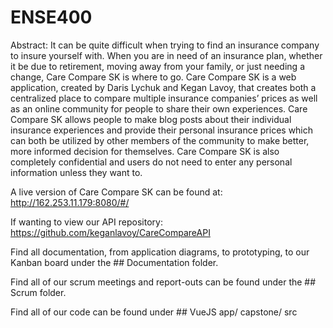 # ENSE400

Abstract: It can be quite difficult when trying to find an insurance company to insure yourself with. When you are in need of an insurance plan, whether it be due to retirement, moving away from your family, or just needing a change, Care Compare SK is where to go. Care Compare SK is a web application, created by Daris Lychuk and Kegan Lavoy, that creates both a centralized place to compare multiple insurance companies’ prices as well as an online community for people to share their own experiences. Care Compare SK allows people to make blog posts about their individual insurance experiences and provide their personal insurance prices which can both be utilized by other members of the community to make better, more informed decision for themselves. Care Compare SK is also completely confidential and users do not need to enter any personal information unless they want to.

A live version of Care Compare SK can be found at: http://162.253.11.179:8080/#/

If wanting to view our API repository: https://github.com/keganlavoy/CareCompareAPI

Find all documentation, from application diagrams, to prototyping, to our Kanban board under the ## Documentation folder.

Find all of our scrum meetings and report-outs can be found under the ## Scrum folder.

Find all of our code can be found under ## VueJS app/ capstone/ src
